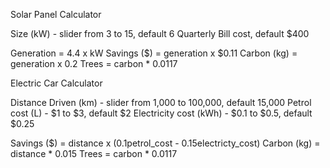 Solar Panel Calculator

Size (kW) - slider from 3 to 15, default 6
Quarterly Bill cost, default $400

Generation = 4.4 x kW
Savings ($) = generation x $0.11
Carbon (kg) = generation x 0.2
Trees = carbon * 0.0117

Electric Car Calculator

Distance Driven (km) - slider from 1,000 to 100,000, default 15,000
Petrol cost (L) - $1 to $3, default $2
Electricity cost (kWh) - $0.1 to $0.5, default $0.25

Savings ($) = distance x (0.1petrol_cost - 0.15electricty_cost)
Carbon (kg) = distance * 0.015
Trees = carbon * 0.0117